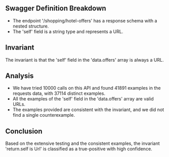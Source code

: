 ## Swagger Definition Breakdown
- The endpoint '/shopping/hotel-offers' has a response schema with a nested structure.
- The 'self' field is a string type and represents a URL.

## Invariant
The invariant is that the 'self' field in the 'data.offers' array is always a URL.

## Analysis
- We have tried 10000 calls on this API and found 41891 examples in the requests data, with 37114 distinct examples.
- All the examples of the 'self' field in the 'data.offers' array are valid URLs.
- The examples provided are consistent with the invariant, and we did not find a single counterexample.

## Conclusion
Based on the extensive testing and the consistent examples, the invariant 'return.self is Url' is classified as a true-positive with high confidence.
